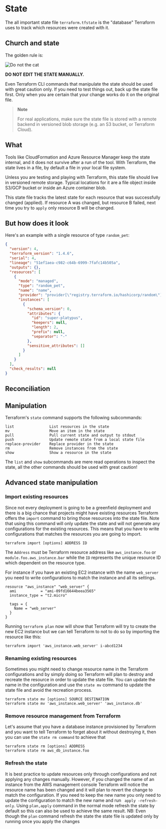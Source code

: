 # State

The all important state file `terraform.tfstate` is the "database" Terraform uses to track which
resources were created with it.


## Church and state

The golden rule is:

![Do not the cat](https://raw.githubusercontent.com/jpedro/levelup-terraform/master/.github/assets/images/donot.jpg)

**DO NOT EDIT THE STATE MANUALLY.**

Even Terraform CLI commands that manipulate the state
should be used with great caution only. If you need to test things out,
back up the state file first. Only when you are certain that your change works
do it on the original file.

> **Note**
>
> For real applications, make sure the state file is stored with a remote backend
> in versioned blob storage (e.g. an S3 bucket, or Terraform Cloud).


## What

Tools like CloudFormation and Azure Resource Manager keep the
state internal, and it does not survive after a run of the tool.
With Terraform, the state lives in a file, by default a file in
your local file system.

Unless you are testing and playing with Terraform, this state file
should live in versioned remote storage. Typical locations for it are
a file object inside S3/GCP bucket or inside an Azure container blob.

This state file tracks the latest state for each resource that was successfully
changed (applied). If resource A was changed, but resource B failed,
next time you try to `apply` only resource B will be changed.


## But how does it look

Here's an example with a single resource of type `random_pet`:
```json
{
  "version": 4,
  "terraform_version": "1.4.6",
  "serial": 4,
  "lineage": "51ef1aea-c982-c64b-6999-7fafc14b505a",
  "outputs": {},
  "resources": [
    {
      "mode": "managed",
      "type": "random_pet",
      "name": "name",
      "provider": "provider[\"registry.terraform.io/hashicorp/random\"]",
      "instances": [
        {
          "schema_version": 0,
          "attributes": {
            "id": "super-platypus",
            "keepers": null,
            "length": 2,
            "prefix": null,
            "separator": "-"
          },
          "sensitive_attributes": []
        }
      ]
    }
  ],
  "check_results": null
}
```

## Reconciliation


## Manipulation

Terraform's `state` command supports the following subcommands:

```
list                List resources in the state
mv                  Move an item in the state
pull                Pull current state and output to stdout
push                Update remote state from a local state file
replace-provider    Replace provider in the state
rm                  Remove instances from the state
show                Show a resource in the state
```

The `list` and `show` subcommands are mere read operations to inspect the state,
all the other commands should be used with great caution!


## Advanced state manipulation 

### Import existing resources

Since not every deployment is going to be a greenfield deployment and there is a big chance that projects might have existing resources Terraform offers the `import` command to bring those resources into the state file. 
Note that using this command will only update the state and will not generate any configurations for the existing resources. This means that you have to write configurations that matches the resources you are going to import. 

```
terraform import [options] ADDRESS ID
```
The `Address` must be Terraform resource address like `aws_instance.foo` or `module.foo.aws_instance.bar` while the `ID` represents the unique resource ID which dependent on the resource type.

For instance if you have an existing EC2 instance with the name `web_server` you need to write configurations to match the instance and all its settings. 

```
resource "aws_instance" "web_server" {
  ami           = "ami-09fd16644beea3565"
  instance_type = "t2.micro"

  tags = {
    Name = "web_server"
  }
}
```

Running `terraform plan` now will show that Terraform will try to create the new EC2 instance but we can tell Terraform to not to do so by importing the resource like this:

```
terraform import 'aws_instance.web_server' i-abcd1234
```


### Renaming existing resources

Sometimes you might need to change resource name in the Terraform configurations and by simply doing so Terraform will plan to destroy and recreate the resource in order to update the state file. You can update the name in the configuration and use the `state mv` command to update the state file and avoid the recreation process. 

```
terraform state mv [options] SOURCE DESTINATION
terraform state mv 'aws_instance.web_server' 'aws_instance.db'
```

### Remove resource management from Terraform    
Let's assume that you have a database instance provisioned by Terraform and you want to tell Terraform to forget about it without destroying it, then you can use the `state rm command` to achieve that

```
terraform state rm [options] ADDRESS
terraform state rm aws_db_instance.foo
```

### Refresh the state

It is best practice to update resources only through configurations and not applying any changes manually. However, if you changed the name of an instance from the AWS management console Terraform will notice the resource name has been changed and it will plan to revert the change to match the configuration. If you need to keep the new name you only need to update the configuration to match the new name and run ` apply -refresh-only`. Using `plan,apply` command in the normal mode refresh the state by default so this can also be used to achieve the same result. 
NB: Even though the `plan` command refresh the state the state file is updated only by running once you apply the changes
